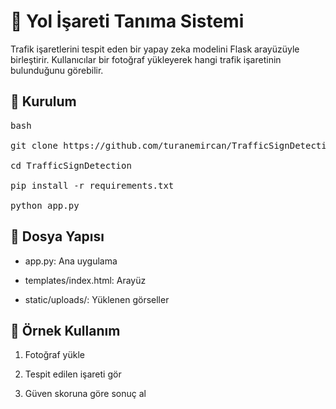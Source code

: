 # 🚦 Yol İşareti Tanıma Sistemi

Trafik işaretlerini tespit eden bir yapay zeka modelini Flask arayüzüyle birleştirir. Kullanıcılar bir fotoğraf yükleyerek hangi trafik işaretinin bulunduğunu görebilir.

## 🔧 Kurulum

<pre>bash 
  
git clone https://github.com/turanemircan/TrafficSignDetection.git 
  
cd TrafficSignDetection 
  
pip install -r requirements.txt 
  
python app.py  </pre>

## 📁 Dosya Yapısı

+ app.py: Ana uygulama

+ templates/index.html: Arayüz

+ static/uploads/: Yüklenen görseller

## 📸 Örnek Kullanım

1. Fotoğraf yükle

2. Tespit edilen işareti gör

3. Güven skoruna göre sonuç al
